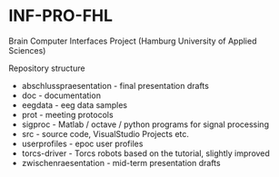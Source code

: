 INF-PRO-FHL
===========

Brain Computer Interfaces Project (Hamburg University of Applied Sciences)

Repository structure

* abschlusspraesentation - final presentation drafts
* doc - documentation
* eegdata - eeg data samples
* prot - meeting protocols
* sigproc - Matlab / octave / python programs for signal processing
* src - source code, VisualStudio Projects etc.
* userprofiles - epoc user profiles
* torcs-driver - Torcs robots based on the tutorial, slightly improved
* zwischenraesentation - mid-term presentation drafts
